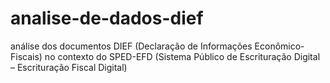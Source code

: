 # analise-de-dados-dief
análise dos documentos DIEF (Declaração de Informações Econômico-Fiscais) no contexto do SPED-EFD (Sistema Público de Escrituração Digital – Escrituração Fiscal Digital)
